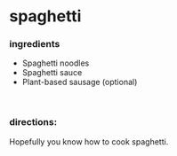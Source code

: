 # spaghetti

### ingredients
- Spaghetti noodles
- Spaghetti sauce
- Plant-based sausage (optional)

<br>

### directions:

Hopefully you know how to cook spaghetti.
